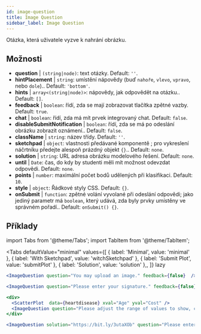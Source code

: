 ```yaml
---
id: image-question 
title: Image Question
sidebar_label: Image Question
---
```


Otázka, která uživatele vyzve k nahrání obrázku.

## Možnosti

* __question__ | `(string|node)`: text otázky. Default: `''`.
* __hintPlacement__ | `string`: umístění nápovědy (buď `nahoře`, `vlevo`, `vpravo`, nebo `dole`).. Default: `'bottom'`.
* __hints__ | `array<(string|node)>`: nápovědy, jak odpovědět na otázku.. Default: `[]`.
* __feedback__ | `boolean`: řídí, zda se mají zobrazovat tlačítka zpětné vazby. Default: `true`.
* __chat__ | `boolean`: řídí, zda má mít prvek integrovaný chat. Default: `false`.
* __disableSubmitNotification__ | `boolean`: řídí, zda se má po odeslání obrázku zobrazit oznámení.. Default: `false`.
* __className__ | `string`: název třídy. Default: `''`.
* __sketchpad__ | `object`: vlastnosti předávané komponentě <Sketchpad />; pro vykreslení náčrtníku předejte alespoň prázdný objekt `{}`.. Default: `none`.
* __solution__ | `string`: URL adresa obrázku modelového řešení. Default: `none`.
* __until__ | `Date`: čas, do kdy by studenti měli mít možnost odevzdat odpovědi. Default: `none`.
* __points__ | `number`: maximální počet bodů udělených při klasifikaci. Default: `10`.
* __style__ | `object`: Řádkové styly CSS. Default: `{}`.
* __onSubmit__ | `function`: zpětné volání vyvolané při odeslání odpovědi; jako jediný parametr má `boolean`, který udává, zda byly prvky umístěny ve správném pořadí.. Default: `onSubmit() {}`.


## Příklady

import Tabs from '@theme/Tabs';
import TabItem from '@theme/TabItem';

<Tabs
    defaultValue="minimal"
    values={[
        { label: 'Minimal', value: 'minimal' },
        { label: 'With Sketchpad', value: 'witchSketchpad' },
        { label: 'Submit Plot', value: 'submitPlot' },
        { label: 'Solution', value: 'solution' },,
    ]}
    lazy
>

<TabItem value="minimal">

```jsx live
<ImageQuestion question="You may upload an image." feedback={false}  />
```
</TabItem>

<TabItem value="witchSketchpad">

```jsx live
<ImageQuestion question="Please enter your signature." feedback={false} sketchpad={{ canvasHeight: 300}} />
```

</TabItem>

<TabItem value="submitPlot">

```jsx live
<div>
  <ScatterPlot  data={heartdisease} xval="Age" yval="Cost" />
  <ImageQuestion question="Please adjust the range of values to show, change the axis labels and title of the plot, and submit your result." />
</div>
```
</TabItem>

<TabItem value="solution">

```jsx live
<ImageQuestion solution="https://bit.ly/3utaXOb" question="Please enter the Greek letter 'Gamma'." feedback={false} sketchpad={{ canvasHeight: 300}} />
```
</TabItem>

</Tabs>
